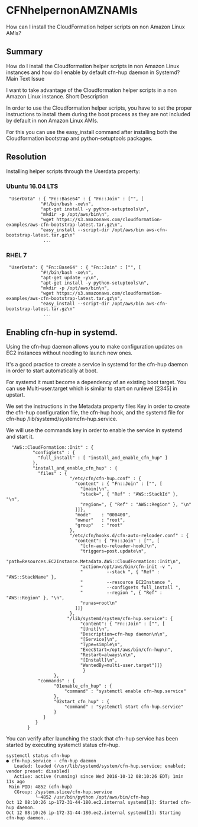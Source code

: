 # CFNhelpernonAMZNAMIs
How can I install the CloudFormation helper scripts on non Amazon Linux AMIs? 


## Summary

How do I install the Cloudformation helper scripts in non Amazon Linux instances and how do I enable by default cfn-hup daemon in Systemd?
Main Text
Issue

I want to take advantage of the Cloudformation helper scripts in a non Amazon Linux instance.
Short Description

In order to use the Cloudformation helper scripts, you have to set the proper instructions to install them during the boot process as they are not included by default in non Amazon Linux AMIs.

For this you can use the easy_install command after installing both the Cloudformation bootstrap and python-setuptools packages.

## Resolution
Installing helper scripts through the Userdata property:
### Ubuntu 16.04 LTS
```
 "UserData" : { "Fn::Base64" : { "Fn::Join" : ["", [
             "#!/bin/bash -xe\n",
             "apt-get install -y python-setuptools\n",
             "mkdir -p /opt/aws/bin\n",
             "wget https://s3.amazonaws.com/cloudformation-examples/aws-cfn-bootstrap-latest.tar.gz\n",
             "easy_install --script-dir /opt/aws/bin aws-cfn-bootstrap-latest.tar.gz\n"
              ...
```
  
### RHEL 7
```
 "UserData": { "Fn::Base64" : { "Fn::Join" : ["", [
             "#!/bin/bash -xe\n",
             "apt-get update -y\n",
             "apt-get install -y python-setuptools\n",
             "mkdir -p /opt/aws/bin\n",
             "wget https://s3.amazonaws.com/cloudformation-examples/aws-cfn-bootstrap-latest.tar.gz\n",
             "easy_install --script-dir /opt/aws/bin aws-cfn-bootstrap-latest.tar.gz\n"
              ...
```

## Enabling cfn-hup in systemd.

Using the cfn-hup daemon allows you to make configuration updates on EC2 instances without needing to launch new ones.

It's a good practice to create a service in systemd for the cfn-hup daemon in order to start automatically at boot.

For systemd it must become a dependency of an existing boot target. You can use Multi-user.target which is similar to start on runlevel [2345] in upstart.


We set the instructions in the Metadata property files Key in order to create the cfn-hup configuration file, the cfn-hup hook, and the systemd file for cfn-hup /lib/systemd/systemcfn-hup.service.

We will use the commands key in order to enable the service in systemd and start it.
```
  "AWS::CloudFormation::Init" : {
          "configSets" : {
            "full_install" : [ "install_and_enable_cfn_hup" ]
          },
          "install_and_enable_cfn_hup" : {
            "files" : {
                        "/etc/cfn/cfn-hup.conf" : {
                          "content" : { "Fn::Join" : ["", [
                            "[main]\n",
                            "stack=", { "Ref" : "AWS::StackId" }, "\n",
                            "region=", { "Ref" : "AWS::Region" }, "\n"
                          ]]},
                          "mode"    : "000400",
                          "owner"   : "root",
                          "group"   : "root"
                        },
                        "/etc/cfn/hooks.d/cfn-auto-reloader.conf" : {
                          "content": { "Fn::Join" : ["", [
                            "[cfn-auto-reloader-hook]\n",
                            "triggers=post.update\n",
                            "path=Resources.EC2Instance.Metadata.AWS::CloudFormation::Init\n",
                            "action=/opt/aws/bin/cfn-init -v ",
                            "         --stack ", { "Ref" : "AWS::StackName" },
                            "         --resource EC2Instance ",
                            "         --configsets full_install ",
                            "         --region ", { "Ref" : "AWS::Region" }, "\n",
                            "runas=root\n"
                          ]]}
                        },
                       "/lib/systemd/system/cfn-hup.service": {
                            "content": { "Fn::Join" : ["", [
                            "[Unit]\n",
                            "Description=cfn-hup daemon\n\n",
                            "[Service]\n",
                            "Type=simple\n",
                            "ExecStart=/opt/aws/bin/cfn-hup\n", 
                            "Restart=always\n\n",
                            "[Install]\n",
                            "WantedBy=multi-user.target"]]}
                             }
                  },  
            "commands" : {
                  "01enable_cfn_hup" : {
                      "command" : "systemctl enable cfn-hup.service"
                  },
                  "02start_cfn_hup" : {
                      "command" : "systemctl start cfn-hup.service"
                  }
              }
           }
        }
```

You can verify after launching the stack that cfn-hup service has been started by executing systemctl status cfn-hup.

```
systemctl status cfn-hup
● cfn-hup.service - cfn-hup daemon
   Loaded: loaded (/usr/lib/systemd/system/cfn-hup.service; enabled; vendor preset: disabled)
   Active: active (running) since Wed 2016-10-12 08:10:26 EDT; 1min 11s ago
 Main PID: 4852 (cfn-hup)
   CGroup: /system.slice/cfn-hup.service
           └─4852 /usr/bin/python /opt/aws/bin/cfn-hup
Oct 12 08:10:26 ip-172-31-44-180.ec2.internal systemd[1]: Started cfn-hup daemon.
Oct 12 08:10:26 ip-172-31-44-180.ec2.internal systemd[1]: Starting cfn-hup daemon...
```
